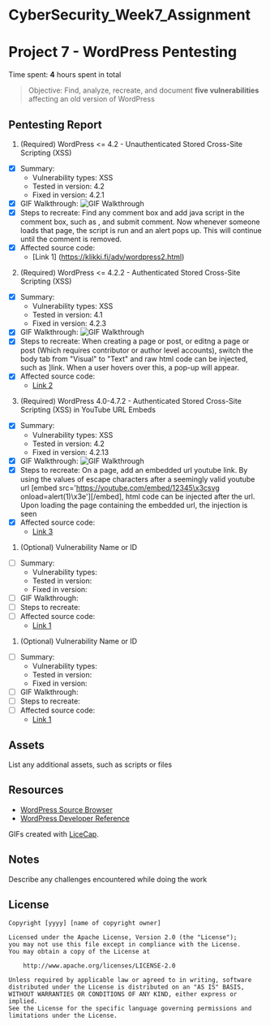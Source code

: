 # CyberSecurity_Week7_Assignment
# Project 7 - WordPress Pentesting

Time spent: **4** hours spent in total

> Objective: Find, analyze, recreate, and document **five vulnerabilities** affecting an old version of WordPress

## Pentesting Report

1. (Required) WordPress <= 4.2 - Unauthenticated Stored Cross-Site Scripting (XSS)
  - [x] Summary: 
    - Vulnerability types: XSS
    - Tested in version: 4.2
    - Fixed in version: 4.2.1
  - [x] GIF Walkthrough: <img src='https://i.imgur.com/IOMh75W.gif' title='GIF Walkthrough' width='' alt='GIF Walkthrough' />
  - [x] Steps to recreate: Find any comment box and add java script in the comment box, such as <script>alert(document.cookie);</script>, and submit comment. Now whenever someone loads that page, the script is run and an alert pops up. This will continue until the comment is removed.
  - [x] Affected source code:
    - [Link 1] (https://klikki.fi/adv/wordpress2.html)
2. (Required) WordPress <= 4.2.2 - Authenticated Stored Cross-Site Scripting (XSS)
  - [x] Summary: 
    - Vulnerability types: XSS
    - Tested in version: 4.1
    - Fixed in version: 4.2.3
  - [x] GIF Walkthrough: <img src='https://i.imgur.com/5LPxxT3.gif' title='GIF Walkthrough' width='' alt='GIF Walkthrough' />
  - [x] Steps to recreate: When creating a page or post, or editng a page or post (Which requires contributor or author level accounts), switch the body tab from "Visual" to "Text" and raw html code can be injected, such as <a href="[caption code=">]</a><a title=" onmouseover=alert('test')  ">link</a>. When a user hovers over this, a pop-up will appear.
  - [x] Affected source code:
    - [Link 2](https://klikki.fi/adv/wordpress3.html)
3. (Required) WordPress 4.0-4.7.2 - Authenticated Stored Cross-Site Scripting (XSS) in YouTube URL Embeds
  - [x] Summary: 
    - Vulnerability types: XSS
    - Tested in version: 4.2
    - Fixed in version: 4.2.13
  - [x] GIF Walkthrough: <img src='https://i.imgur.com/o28w47Z.gif' title='GIF Walkthrough' width='' alt='GIF Walkthrough' />
  - [x] Steps to recreate: On a page, add an embedded url youtube link. By using the values of escape characters after a seemingly valid youtube url [embed src='https://youtube.com/embed/12345\x3csvg onload=alert(1)\x3e'][/embed], html code can be injected after the url. Upon loading the page containing the embedded url, the injection is seen
  - [x] Affected source code:
    - [Link 3](https://github.com/WordPress/WordPress/commit/419c8d97ce8df7d5004ee0b566bc5e095f0a6ca8)
1. (Optional) Vulnerability Name or ID
  - [ ] Summary: 
    - Vulnerability types:
    - Tested in version:
    - Fixed in version: 
  - [ ] GIF Walkthrough: 
  - [ ] Steps to recreate: 
  - [ ] Affected source code:
    - [Link 1](https://core.trac.wordpress.org/browser/tags/version/src/source_file.php)
1. (Optional) Vulnerability Name or ID
  - [ ] Summary: 
    - Vulnerability types:
    - Tested in version:
    - Fixed in version: 
  - [ ] GIF Walkthrough: 
  - [ ] Steps to recreate: 
  - [ ] Affected source code:
    - [Link 1](https://core.trac.wordpress.org/browser/tags/version/src/source_file.php) 

## Assets

List any additional assets, such as scripts or files

## Resources

- [WordPress Source Browser](https://core.trac.wordpress.org/browser/)
- [WordPress Developer Reference](https://developer.wordpress.org/reference/)

GIFs created with [LiceCap](http://www.cockos.com/licecap/).

## Notes

Describe any challenges encountered while doing the work

## License

    Copyright [yyyy] [name of copyright owner]

    Licensed under the Apache License, Version 2.0 (the "License");
    you may not use this file except in compliance with the License.
    You may obtain a copy of the License at

        http://www.apache.org/licenses/LICENSE-2.0

    Unless required by applicable law or agreed to in writing, software
    distributed under the License is distributed on an "AS IS" BASIS,
    WITHOUT WARRANTIES OR CONDITIONS OF ANY KIND, either express or implied.
    See the License for the specific language governing permissions and
    limitations under the License.